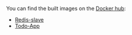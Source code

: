 You can find the built images on the [Docker hub](https://hub.docker.com):

* [Redis-slave](https://hub.docker.com/r/johscheuer/redis-slave)
* [Todo-App](https://hub.docker.com/r/johscheuer/todo-app)
